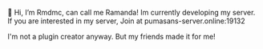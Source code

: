 👋 Hi, I’m Rmdmc, can call me Ramanda!
Im currently developing my server.
If you are interested in my server,
Join at pumasans-server.online:19132

I'm not a plugin creator anyway.
But my friends made it for me!
